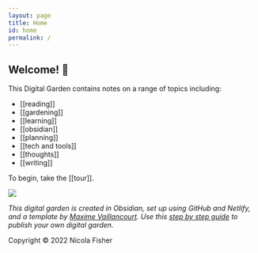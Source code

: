 ```yaml
---
layout: page
title: Home
id: home
permalink: /
---
```


## Welcome! 🌱

This Digital Garden contains notes on a range of topics including:

- [[reading]]
- [[gardening]]
- [[learning]]
- [[obsidian]]
- [[planning]]
- [[tech and tools]]
- [[thoughts]]
- [[writing]]

To begin, take the [[tour]].

![](https://source.unsplash.com/aAbc_C7PH4Y/1900x1200)

*This digital garden is created in Obsidian, set up using GitHub and Netlify, and a template by [Maxime Vaillancourt](https://github.com/maximevaillancourt/digital-garden-jekyll-template). Use this [step by step guide](https://beingpax.medium.com/a-non-technical-guide-to-set-up-digital-garden-with-obsidian-for-free-62d6df75553c) to publish your own digital garden.*

Copyright © 2022 Nicola Fisher

<style>
  .wrapper {
    max-width: 33em;
  }
</style>